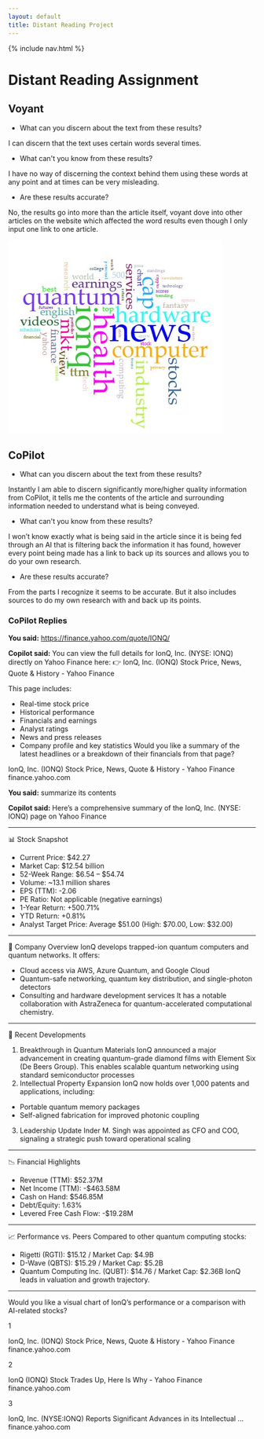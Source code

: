 ```yaml
---
layout: default
title: Distant Reading Project
---
```


{% include nav.html %}


# Distant Reading Assignment 

## Voyant
-	What can you discern about the text from these results?
  
I can discern that the text uses certain words several times.

- What can't you know from these results?

I have no way of discerning the context behind them using these words at any point and at times can be very misleading.

- Are these results accurate?

No, the results go into more than the article itself, voyant dove into other articles on the website which affected the word results even though I only input one link to one article.

![WordBubble](WordBubble.JPG)

## CoPilot
- What can you discern about the text from these results?
  
Instantly I am able to discern significantly more/higher quality information from CoPilot, it tells me the contents of the article and surrounding information needed to understand what is being conveyed.

- What can't you know from these results?
  
I won’t know exactly what is being said in the article since it is being fed through an AI that is filtering back the information it has found, however every point being made has a link to back up its sources and allows you to do your own research.

- Are these results accurate?
  
From the parts I recognize it seems to be accurate. But it also includes sources to do my own research with and back up its points.

### CoPilot Replies

**You said:**
https://finance.yahoo.com/quote/IONQ/

**Copilot said:**
You can view the full details for IonQ, Inc. (NYSE: IONQ) directly on Yahoo Finance here:
👉 IonQ, Inc. (IONQ) Stock Price, News, Quote & History - Yahoo Finance

This page includes:
- Real-time stock price
-	Historical performance
-	Financials and earnings
-	Analyst ratings
-	News and press releases
-	Company profile and key statistics
Would you like a summary of the latest headlines or a breakdown of their financials from that page?

IonQ, Inc. (IONQ) Stock Price, News, Quote & History - Yahoo Finance
finance.yahoo.com

**You said:**
summarize its contents

**Copilot said:**
Here’s a comprehensive summary of the IonQ, Inc. (NYSE: IONQ) page on Yahoo Finance
________________________________________
📊 Stock Snapshot
-	Current Price: $42.27
-	Market Cap: $12.54 billion
-	52-Week Range: $6.54 – $54.74
-	Volume: ~13.1 million shares
-	EPS (TTM): -2.06
-	PE Ratio: Not applicable (negative earnings)
-	1-Year Return: +500.71%
-	YTD Return: +0.81%
-	Analyst Target Price: Average $51.00 (High: $70.00, Low: $32.00)
________________________________________
🧠 Company Overview
IonQ develops trapped-ion quantum computers and quantum networks. It offers:
-	Cloud access via AWS, Azure Quantum, and Google Cloud
-	Quantum-safe networking, quantum key distribution, and single-photon detectors
-	Consulting and hardware development services
It has a notable collaboration with AstraZeneca for quantum-accelerated computational chemistry.
________________________________________
🧪 Recent Developments
1.	Breakthrough in Quantum Materials
IonQ announced a major advancement in creating quantum-grade diamond films with Element Six (De Beers Group). This enables scalable quantum networking using standard semiconductor processes
2.	Intellectual Property Expansion
IonQ now holds over 1,000 patents and applications, including:
-	Portable quantum memory packages
-	Self-aligned fabrication for improved photonic coupling
3.	Leadership Update
Inder M. Singh was appointed as CFO and COO, signaling a strategic push toward operational scaling
________________________________________
📉 Financial Highlights
-	Revenue (TTM): $52.37M
-	Net Income (TTM): -$463.58M
-	Cash on Hand: $546.85M
-	Debt/Equity: 1.63%
-	Levered Free Cash Flow: -$19.28M
________________________________________
📈 Performance vs. Peers
Compared to other quantum computing stocks:
-	Rigetti (RGTI): $15.12 / Market Cap: $4.9B
-	D-Wave (QBTS): $15.29 / Market Cap: $5.2B
-	Quantum Computing Inc. (QUBT): $14.76 / Market Cap: $2.36B
IonQ leads in valuation and growth trajectory.
________________________________________
Would you like a visual chart of IonQ’s performance or a comparison with AI-related stocks?

1

IonQ, Inc. (IONQ) Stock Price, News, Quote & History - Yahoo Finance
finance.yahoo.com

2

IonQ (IONQ) Stock Trades Up, Here Is Why - Yahoo Finance
finance.yahoo.com

3

IonQ, Inc. (NYSE:IONQ) Reports Significant Advances in its Intellectual ...
finance.yahoo.com

